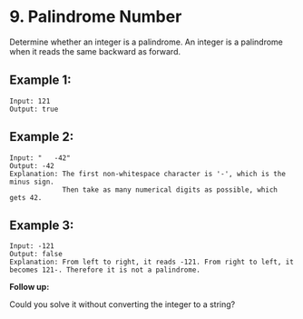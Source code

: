 #      9. Palindrome Number 
Determine whether an integer is a palindrome. An integer is a palindrome when it reads the same backward as forward. 

## Example 1:
```
Input: 121
Output: true
```
## Example 2:
```
Input: "   -42"
Output: -42
Explanation: The first non-whitespace character is '-', which is the minus sign.
             Then take as many numerical digits as possible, which gets 42.
```

## Example 3:

```
Input: -121
Output: false
Explanation: From left to right, it reads -121. From right to left, it becomes 121-. Therefore it is not a palindrome.
```

**Follow up:**

Could you solve it without converting the integer to a string?